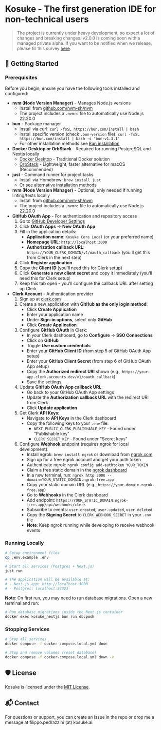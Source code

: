 # Kosuke - The first generation IDE for non-technical users

> The project is currently under heavy development, so expect a lot of changes and breaking changes. v2.0.0 is coming soon with a managed private alpha. If you want to be notified when we release, please fill this survey [here](https://dub.sh/vibe-coding-survey).

## 🚀 Getting Started

### Prerequisites

Before you begin, ensure you have the following tools installed and configured:

- **nvm (Node Version Manager)** - Manages Node.js versions
  - Install from [github.com/nvm-sh/nvm](https://github.com/nvm-sh/nvm)
  - The project includes a `.nvmrc` file to automatically use Node.js 22.20.0
- **bun** - Package manager
  - Install via curl: `curl -fsSL https://bun.com/install | bash`
  - Install specific version (check `.bun-version` file): `curl -fsSL https://bun.com/install | bash -s "bun-v1.3.1"`
  - For other installation methods see [Bun installation](https://bun.com/docs/installation)
- **Docker Desktop or OrbStack** - Required for running PostgreSQL and Nextjs locally
  - [Docker Desktop](https://www.docker.com/products/docker-desktop) - Traditional Docker solution
  - [OrbStack](https://orbstack.dev/) - Lightweight, faster alternative for macOS (Recommended)
- **just** - Command runner for project tasks
  - Install via Homebrew: `brew install just`
  - Or see [alternative installation methods](https://github.com/casey/just#installation)
- **nvm (Node Version Manager)** - Optional, only needed if running linting/tests locally
  - Install from [github.com/nvm-sh/nvm](https://github.com/nvm-sh/nvm)
  - The project includes a `.nvmrc` file to automatically use Node.js 22.20.0
- **GitHub OAuth App** - For authentication and repository access
  1. Go to [GitHub Developer Settings](https://github.com/settings/developers)
  2. Click **OAuth Apps** → **New OAuth App**
  3. Fill in the application details:
     - **Application name**: `Kosuke Core Local` (or your preferred name)
     - **Homepage URL**: `http://localhost:3000`
     - **Authorization callback URL**: `https://YOUR_CLERK_DOMAIN/v1/oauth_callback` (you'll get this from Clerk in the next step)
  4. Click **Register application**
  5. Copy the **Client ID** (you'll need this for Clerk setup)
  6. Click **Generate a new client secret** and copy it immediately (you'll need this for Clerk setup)
  7. Keep this tab open - you'll configure the callback URL after setting up Clerk
- **Clerk Account** - Authentication provider
  1. Sign up at [clerk.com](https://clerk.com)
  2. Create a new application with **GitHub as the only login method**:
     - Click **Create Application**
     - Enter your application name
     - Under **Sign-in options**, select only **GitHub**
     - Click **Create Application**
  3. Configure **GitHub OAuth** in Clerk:
     - In your Clerk dashboard, go to **Configure** → **SSO Connections**
     - Click on **GitHub**
     - Toggle **Use custom credentials**
     - Enter your **GitHub Client ID** (from step 5 of GitHub OAuth App setup)
     - Enter your **GitHub Client Secret** (from step 6 of GitHub OAuth App setup)
     - Copy the **Authorized redirect URI** shown (e.g., `https://your-app.clerk.accounts.dev/v1/oauth_callback`)
     - Save the settings
  4. Update **GitHub OAuth App callback URL**:
     - Go back to your GitHub OAuth App settings
     - Update the **Authorization callback URL** with the redirect URI from Clerk
     - Click **Update application**
  5. Get Clerk **API Keys**:
     - Navigate to **API Keys** in the Clerk dashboard
     - Copy the following keys to your `.env` file:
       - `NEXT_PUBLIC_CLERK_PUBLISHABLE_KEY` - Found under "Publishable key"
       - `CLERK_SECRET_KEY` - Found under "Secret keys"
  6. Configure **Webhook** endpoint (requires ngrok for local development):
     - Install ngrok: `brew install ngrok` or download from [ngrok.com](https://ngrok.com)
     - Sign up for a free ngrok account and get your auth token
     - Authenticate ngrok: `ngrok config add-authtoken YOUR_TOKEN`
     - Claim a free static domain in the [ngrok dashboard](https://dashboard.ngrok.com/domains)
     - In a new terminal, run: `ngrok http 3000 --domain=YOUR_STATIC_DOMAIN.ngrok-free.app`
     - Copy your static domain URL (e.g., `https://your-domain.ngrok-free.app`)
     - Go to **Webhooks** in the Clerk dashboard
     - Add endpoint: `https://YOUR_STATIC_DOMAIN.ngrok-free.app/api/webhooks/clerk`
     - Subscribe to events: `user.created`, `user.updated`, `user.deleted`
     - Copy the **Signing Secret** to `CLERK_WEBHOOK_SECRET` in your `.env` file
     - **Note**: Keep ngrok running while developing to receive webhook events

### Running Locally

```bash
# Setup environment files
cp .env.example .env

# Start all services (Postgres + Next.js)
just run

# The application will be available at:
# - Next.js app: http://localhost:3000
# - Postgres: localhost:54323
```

**Note**: On first run, you may need to run database migrations. Open a new terminal and run:

```bash
# Run database migrations inside the Next.js container
docker exec kosuke_nextjs bun run db:push
```

### Stopping Services

```bash
# Stop all services
docker compose -f docker-compose.local.yml down

# Stop and remove volumes (reset database)
docker compose -f docker-compose.local.yml down -v
```

## 🛡️ License

Kosuke is licensed under the [MIT License](https://github.com/filopedraz/kosuke/blob/main/LICENSE).

## 📬 Contact

For questions or support, you can create an issue in the repo or drop me a message at filippo.pedrazzini (at) kosuke.ai

